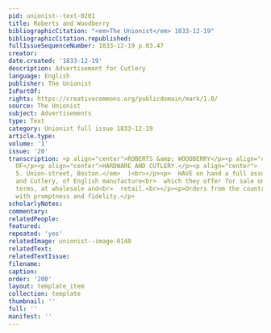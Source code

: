 ```yaml
---
pid: unionist--text-0201
title: Roberts and Woodberry
bibliographicCitation: "<em>The Unionist</em> 1833-12-19"
bibliographicCitation.republished: 
fullIssueSequenceNumber: 1833-12-19 p.03.47
creator: 
date.created: '1833-12-19'
description: Advertisement for Cutlery
language: English
publisher: The Unionist
IsPartOf: 
rights: https://creativecommons.org/publicdomain/mark/1.0/
source: The Unionist
subject: Advertisements
type: Text
category: Unionist full issue 1833-12-19
article.type: 
volume: '1'
issue: '20'
transcription: <p align="center">ROBERTS &amp; WOODBERRY</p><p align="center">IMPORTERS
  OF</p><p align="center">HARDWARE AND CUTLERY.</p><p align="center">  (<br>  <em>No.
  5. Union-street, Boston.</em>  )<br></p><p>  HAVE on hand a full assortment of Hardware
  and Cutlery, of English manufacture<br>  which they offer for sale on the most reasonable
  terms, at wholesale and<br>  retail.<br></p><p>Orders from the country will be executed
  with promptness and fidelity.</p>
scholarlyNotes: 
commentary: 
relatedPeople: 
featured: 
repeated: 'yes'
relatedImage: unionist--image-0140
relatedText: 
relatedTextIssue: 
filename: 
caption: 
order: '200'
layout: template_item
collection: template
thumbnail: ''
full: ''
manifest: ''
---
```


